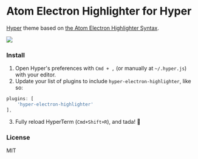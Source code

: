 # Atom Electron Highlighter for Hyper

[Hyper](https://hyper.is) theme based on [the Atom Electron Highlighter Syntax](https://github.com/mikemcbride/electron-highlighter-syntax).

![](https://cdn.jsdelivr.net/gh/mikemcbride/hyper-electron-highlighter/screenshot.png)

### Install

1. Open Hyper's preferences with `Cmd + ,` (or manually at `~/.hyper.js`) with your editor.
2. Update your list of plugins to include `hyper-electron-highlighter`, like so:

  ```js
plugins: [
      'hyper-electron-highlighter'
],
```
3. Fully reload HyperTerm (`Cmd+Shift+R`), and tada! :tada:

### License

MIT
